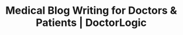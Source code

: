---
layout: components
title: Medical Blog Writing for Doctors & Patients | DoctorLogic
description: "Attract and convert more patients on your website with our highly valuable medical blog writing services at DoctorLogic.com."
meta_image: "/img/meta/growth-accelerators.jpg"
nofollow: false
page_class:
- class: growth-accelerators
- class: content-marketing
product: "growth accelerators"
permalink: "/growth-accelerators/healthcare-content-marketing"
hs_form_id: "75c57a13-9090-4db1-acd0-be51d1a76f7e"
back_page: "growth-accelerators"
page_sections:
- component: hero-2
  component_css: hero-2
  class: content-marketing__hero
  tagline:
  - headline: "Content Marketing"
  headline: "Grow Your Practice with Content Marketing"
  text: "With 1 in 20 Google searches being health related, it’s no wonder healthcare providers are implementing content marketing. Grow your website’s content, rankings, and keywords with premium blogs written by Google-savvy medical copywriters."
  btn:
- component: feature-1
  component_css: feature
  class: content-marketing__feature--1
  headline: "Personalized Content Planning"
  text: "To begin providing you with content marketing services, our team will work on developing topic ideation, keyword targeting, and SEO optimization based on your practice’s specific goals."
  img: /img/products/growth-accelerators/content-marketing/content-planning.jpg
  alt: "Personalized Content Planning"
  img_alignment: Left
- component: feature-1
  component_css:
  class: content-marketing__feature--2
  headline: "Custom Content Creation"
  text: "To execute your plan, our experienced content writers will blend their talents in medical and digital marketing to deliver custom, SEO-rich content optimized for your practice’s location(s)."
  img: /img/products/growth-accelerators/content-marketing/content-creation.jpg
  alt: "Custom Content Creation"
  img_alignment: Right
- component: callout-headline
  component_css: callout-headline
  class: callout-headline__growth
  headline: "<span>60%</span> of people are inspired to seek out a product after reading content about it."
  source: "Demand Metric"
- component: feature-1
  component_css:
  class: content-marketing__feature--3
  headline: "Strategic Implementation"
  text: "Posts will automatically be published to the website and tagged to Procedures, Specials, Providers, etc."
  img: /img/products/growth-accelerators/content-marketing/strategic-implementation.jpg
  alt: "Strategic Impementation"
  img_alignment: Left
- component: feature-1
  component_css:
  class: content-marketing__feature--3
  headline: "Active Reporting"
  text: "Your assigned success team member will stay in contact and provide quarterly reporting on how target keywords are ranking and increasing traffic."
  img: /img/products/growth-accelerators/content-marketing/active-reporting.jpg
  alt: "Active Reporting"
  img_alignment: Right
- component: callout
  component_css: callout
  class:
  background: false
  headline: "Use Content Marketing To Generate Leads"
  text: "Content Marketing is the future of reaching new patients and growing your practice."
  btn:
  - btn-label: "Let's Get Started"
    btn-link: "/get-started"
---